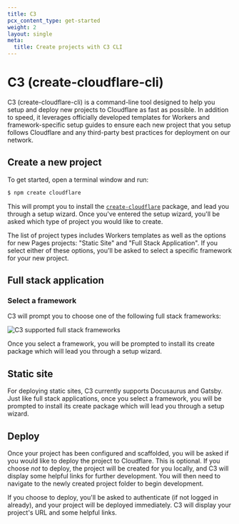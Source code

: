 ```yaml
---
title: C3
pcx_content_type: get-started
weight: 2
layout: single
meta:
  title: Create projects with C3 CLI
---
```


# C3 (create-cloudflare-cli)

C3 (create-cloudflare-cli) is a command-line tool designed to help you setup and deploy new projects to Cloudflare as fast as possible. In addition to speed, it leverages officially developed templates for Workers and framework-specific setup guides to ensure each new project that you setup follows Cloudflare and any third-party best practices for deployment on our network.

## Create a new project

To get started, open a terminal window and run:

```sh
$ npm create cloudflare
```

This will prompt you to install the [`create-cloudflare`](https://www.npmjs.com/package/create-cloudflare) package, and lead you through a setup wizard. Once you've entered the setup wizard, you'll be asked which type of project you would like to create.

<!-- Add screenshot  -->

The list of project types includes Workers templates as well as the options for new Pages projects: "Static Site" and "Full Stack Application". If you select either of these options, you'll be asked to select a specific framework for your new project.

## Full stack application

### Select a framework

C3 will prompt you to choose one of the following full stack frameworks:

![C3 supported full stack frameworks](/pages/get-started/images/c3-fullstack-frameworks.png)

Once you select a framework, you will be prompted to install its create package which will lead you through a setup wizard.

<!-- Add screenshot  -->

## Static site

For deploying static sites, C3 currently supports Docusaurus and Gatsby. Just like full stack applications, once you select a framework, you will be prompted to install its create package which will lead you through a setup wizard.

## Deploy

Once your project has been configured and scaffolded, you will be asked if you would like to deploy the project to Cloudflare. This is optional. If you choose _not_ to deploy, the project will be created for you locally, and C3 will display some helpful links for further development. You will then need to navigate to the newly created project folder to begin development.

If you choose to deploy, you'll be asked to authenticate (if not logged in already), and your project will be deployed immediately. C3 will display your project's URL and some helpful links.

<!-- Add screenshot  -->

